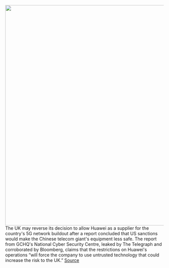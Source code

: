 <img src='https://cdn.vox-cdn.com/thumbor/5xTBiy4MUc1V98KxdelOvb67aG0=/0x0:2040x1360/1200x800/filters:focal(857x517:1183x843)/cdn.vox-cdn.com/uploads/chorus_image/image/67020136/acastro_190521_1777_huawei_0001.0.0.jpg' width='700px' /><br/>
The UK may reverse its decision to allow Huawei as a supplier for the country's 5G network buildout after a report concluded that US sanctions would make the Chinese telecom giant's equipment less safe. The report from GCHQ's National Cyber Security Centre, leaked by The Telegraph and corroborated by Bloomberg, claims that the restrictions on Huawei's operations “will force the company to use untrusted technology that could increase the risk to the UK.”
<a href='https://www.theverge.com/2020/7/6/21314340/huawei-5g-networks-security-risk-us-uk'> Source <a/>